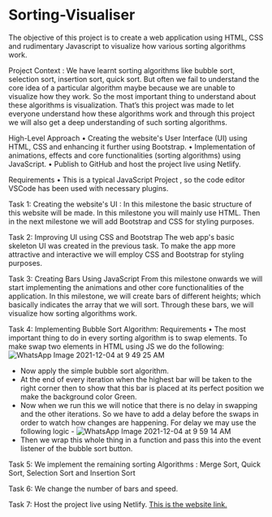 # Sorting-Visualiser

The objective of this project is to create a web application using HTML, CSS and rudimentary Javascript to visualize how various sorting
algorithms work.

Project Context :
We have learnt sorting algorithms like bubble sort, selection sort, insertion sort, quick sort.
But often we fail to understand the core idea of a particular algorithm maybe because we
are unable to visualize how they work. So the most important thing to understand about
these algorithms is visualization.
That’s this project was made to let everyone understand how these algorithms
work and through this project we will also get a deep understanding of such sorting
algorithms.

High-Level Approach
• Creating the website's User Interface (UI) using HTML, CSS and enhancing it further
using Bootstrap.
• Implementation of animations, effects and core functionalities (sorting algorithms)
using JavaScript.
• Publish to GitHub and host the project live using Netlify.


Requirements
• This is a typical JavaScript Project , so the code editor VSCode has been used
 with necessary plugins.
 
 Task 1:
 Creating the website's UI : In this milestone the basic structure of this website will be made. In this milestone you will
mainly use HTML. Then in the next milestone we will add Bootstrap and CSS for styling
purposes.

Task 2:
Improving UI using CSS and Bootstrap
The web app's basic skeleton UI was created in the previous task. To make the app more
attractive and interactive we will employ CSS and Bootstrap for styling purposes.

Task 3:
Creating Bars Using JavaScript
From this milestone onwards we will start implementing the animations and other core
functionalities of the application. In this milestone, we will create bars of different heights;
which basically indicates the array that we will sort. Through these bars, we will visualize
how sorting algorithms work.

Task 4:
Implementing Bubble Sort Algorithm:
Requirements
• The most important thing to do in every sorting algorithm is to swap elements. To
make swap two elements in HTML using JS we do the following:![WhatsApp Image 2021-12-04 at 9 49 25 AM](https://user-images.githubusercontent.com/54748726/144696691-b7cc1820-8bac-453a-9b12-48f238dff4ea.jpeg)

- Now apply the simple bubble sort algorithm.
- At the end of every iteration when the highest bar will be taken to the right corner then
to show that this bar is placed at its perfect position we make the background color Green.
- Now when we run this we will notice that there is no delay in swapping and the other
iterations. So we have to add a delay before the swaps in order to watch how changes
are happening. For delay we may use the following logic -
![WhatsApp Image 2021-12-04 at 9 59 14 AM](https://user-images.githubusercontent.com/54748726/144696933-4e14b075-95a4-42cd-8bb3-3c86312d54c6.jpeg)
- Then we wrap this whole thing in a function and pass this into the event listener of the bubble
sort button.

Task 5:
We implement the remaining sorting Algorithms : Merge Sort, Quick Sort, Selection Sort and Insertion Sort

Task 6:
We change the number of bars and speed.

Task 7:
Host the project live using Netlify.
[This is the website link.](https://shaivisort.netlify.app/)
